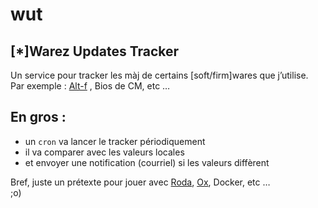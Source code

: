 # wut

## [*]Warez Updates Tracker

Un service pour tracker les màj de certains [soft/firm]wares que j’utilise.  
Par exemple : [Alt-f](https://sourceforge.net/projects/alt-f/) , Bios de CM, etc …

## En gros :

- un `cron` va lancer le tracker périodiquement
- il va comparer avec les valeurs locales
- et envoyer une notification (courriel) si les valeurs diffèrent

Bref, juste un prétexte pour jouer avec [Roda](https://github/jeremyevans/roda), [Ox](http://www.ohler.com/ox/), Docker, etc …  
;o)
